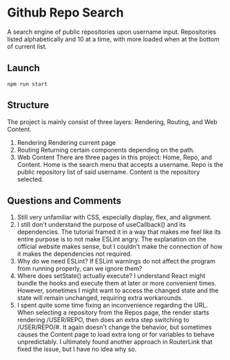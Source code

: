 # Github Repo Search
A search engine of public repositories upon username input. Repositories listed alphabetically and 10 at a time, with more loaded when at the bottom of current list.

## Launch
```
npm run start
```

## Structure
The project is mainly consist of three layers: Rendering, Routing, and Web Content.
1. Rendering
    Rendering current page
2. Routing
    Returning certain components depending on the path.
3. Web Content
    There are three pages in this project: Home, Repo, and Content.
    Home is the search menu that accepts a username.
    Repo is the public repository list of said username.
    Content is the repository selected.

## Questions and Comments
1. Still very unfamiliar with CSS, especially display, flex, and alignment.
2. I still don't understand the purpose of useCallback() and its dependencies. The tutorial framed it in a way that makes me feel like its entire purpose is to not make ESLint angry. The explanation on the official website makes sense, but I couldn't make the connection of how it makes the dependencies not required.
3. Why do we need ESLint? If ESLint warnings do not affect the program from running properly, can we ignore them?
4. Where does setState() actually execute? I understand React might bundle the hooks and execute them at later or more convenient times. However, sometimes I might want to access the changed state and the state will remain unchanged, requiring extra workarounds.
5. I spent quite some time fixing an inconvenience regarding the URL. When selecting a repository from the Repos page, the render starts rendering /USER/REPO, then does an extra step switching to /USER/REPO/#. It again doesn't change the behavior, but sometimes causes the Content page to load extra long or for variables to behave unpredictably. I ultimately found another approach in RouterLink that fixed the issue, but I have no idea why so. 